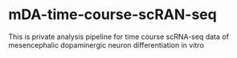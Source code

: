 # mDA-time-course-scRAN-seq
This is private analysis pipeline for time course scRNA-seq data of mesencephalic dopaminergic neuron differentiation in vitro

